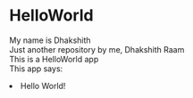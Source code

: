 # HelloWorld
My name is Dhakshith<br>
Just another repository by me, Dhakshith Raam<br>
This is a HelloWorld app<br>
This app says:
<li>Hello World!</li>
